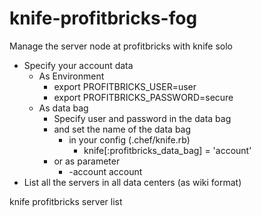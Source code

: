 # knife-profitbricks-fog
Manage the server node at profitbricks with knife solo

 * Specify your account data
   * As Environment
     * export PROFITBRICKS_USER=user
     * export PROFITBRICKS_PASSWORD=secure
   * As data bag
     * Specify user and password in the data bag
     * and set the name of the data bag
       * in your config (.chef/knife.rb)
         * knife[:profitbricks_data_bag] = 'account'
     * or as parameter
       * -account account
 * List all the servers in all data centers (as wiki format)

 knife profitbricks server list
